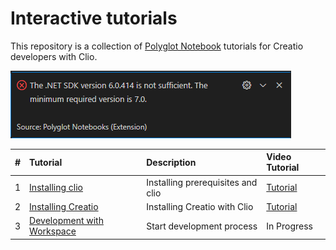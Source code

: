 # Interactive tutorials

This repository is a collection of [Polyglot Notebook] tutorials for Creatio developers with Clio.



![Alt text](./Assets/image.png)


|#  | Tutorial                     |  Description                      | Video Tutorial       |
|:--|:--                           | :--                               |:--                   | 
| 1 | [Installing clio]            | Installing prerequisites and clio | [Tutorial][Lesson 1] |
| 2 | [Installing Creatio]         | Installing Creatio with Clio      | [Tutorial][Lesson 2] |
| 3 | [Development with Workspace] | Start development process         | In Progress          |







<!-- Named links -->
[Installing clio]: ./Tutorials/01_Installing_clio.dib
[Installing Creatio]: ./Tutorials/02_Installing_creatio.dib
[Development with Workspace]: ./Tutorials/03_Development_with_workspace.dib
[Polyglot Notebook]:https://marketplace.visualstudio.com/items?itemName=ms-dotnettools.dotnet-interactive-vscode

[Lesson 1]:https://youtu.be/jraY_iOWbwQ
[Lesson 2]:https://youtu.be/Y5vWqeOwWyM